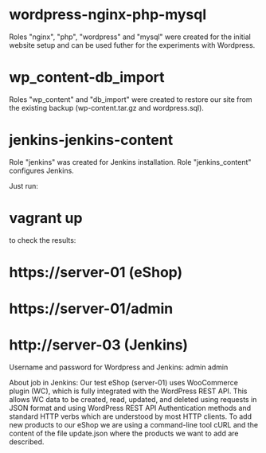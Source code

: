 # wordpress-nginx-php-mysql

Roles "nginx", "php", "wordpress" and "mysql" were created for the initial website
setup and can be used futher for the experiments with Wordpress.


# wp_content-db_import


Roles "wp_content" and "db_import" were created to restore our site from the
existing backup (wp-content.tar.gz and wordpress.sql).

# jenkins-jenkins-content 


Role "jenkins" was created for Jenkins installation. Role "jenkins_content" configures Jenkins.

Just run:
# vagrant up
to check the results:
# https://server-01    (eShop)
# https://server-01/admin
# http://server-03     (Jenkins)

Username and password for Wordpress and Jenkins:
admin
admin

About job in Jenkins:
Our test eShop (server-01) uses WooCommerce plugin (WC), which is fully integrated with the WordPress REST API. This allows WC data to be created, read, updated, and deleted using requests in JSON format and using WordPress REST API Authentication methods and standard HTTP verbs which are understood by most HTTP clients. 
To add new products to our eShop we are using a command-line tool cURL and the content of the file update.json where the products we want to add are described.
